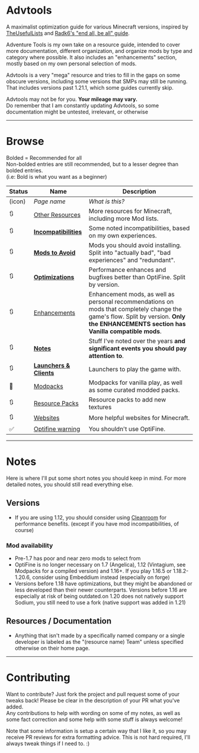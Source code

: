 # Advtools
A maximalist optimization guide for various Minecraft versions, inspired by [TheUsefulLists](https://github.com/TheUsefulLists/UsefulMods) and [Radk6's "end all, be all" guide](https://github.com/Radk6/MC-Optimization-Gu).

Adventure Tools is my own take on a resource guide, intended to cover more documentation, different organization, and organize mods by type and category where possible. It also includes an "enhancements" section, mostly based on my own personal selection of mods.  

Advtools is a very "mega" resource and tries to fill in the gaps on some obscure versions, including some versions that SMPs may still be running. That includes versions past 1.21.1, which some guides currently skip.

Advtools may not be for you. **Your mileage may vary.**  
Do remember that I am constantly updating Advtools, so some documentation might be untested, irrelevant, or otherwise

***

# Browse
Bolded = Recommended for all  
Non-bolded entries are still recommended, but to a lesser degree than bolded entries.  
(i.e: Bold is what you want as a beginner)

| Status | Name | Description |
| --- | --- | --- |
| (icon) | *Page name* | *What is this?* |
| 🔃 | [Other Resources](nonspecific/lists.md) | More resources for Minecraft, including more Mod lists. |
| 🔃 | [**Incompatibilities**](documentation/incompatibilities.md) | Some noted incompatibilities, based on my own experiences. |
| 🔃 | [**Mods to Avoid**](documentation/avoid.md) | Mods you should avoid installing. Split into "actually bad", "bad experiences" and "redundant". |
| 🔃 | [**Optimizations**](optimization) | Performance enhances and bugfixes better than OptiFine. Split by version. |
| 🔃 | [Enhancements](recommendations) | Enhancement mods, as well as personal recommendations on mods that completely change the game's flow. Split by version. **Only the ENHANCEMENTS section has Vanilla compatible mods**. |
| 🔃 | [**Notes**](documentation/personal) | Stuff I've noted over the years **and significant events you should pay attention to**. |
| 🔃 | [**Launchers & Clients**](nonspecific/launchers.md) | Launchers to play the game with. |
| 🚧 | [Modpacks](nonspecific/modpacks.md) | Modpacks for vanilla play, as well as some curated modded packs. |
| 🔃 | [Resource Packs](nonspecific/resources.md) | Resource packs to add new textures |
| 🔃 | [Websites](nonspecific/sites.md) | More helpful websites for Minecraft. |
| ✅ | [Optifine warning](documentation/optifine.md) | You shouldn't use OptiFine. |

***

# Notes
Here is where I'll put some short notes you should keep in mind. For more detailed notes, you should still read everything else.

## Versions
- If you are using 1.12, you should consider using [Cleanroom](https://www.curseforge.com/minecraft/mc-mods/cleanroom-relauncher) for performance benefits. (except if you have mod incompatibilities, of course)


### Mod availability
- Pre-1.7 has poor and near zero mods to select from
- OptiFine is no longer necessary on 1.7 (Angelica), 1.12 (Vintagium, see Modpacks for a compiled version) and 1.16+. If you play 1.16.5 or 1.18.2-1.20.6, consider using Embeddium instead (especially on forge)
- Versions before 1.18 have optimizations, but they might be abandoned or less developed than their newer counterparts. Versions before 1.16 are especially at risk of being outdated.on 1.20 does not natively support Sodium, you still need to use a fork (native support was added in 1.21)

## Resources / Documentation
- Anything that isn't made by a specifically named company or a single developer is labeled as the "(resource name) Team" unless specified otherwise on their home page.

***

# Contributing
Want to contribute? Just fork the project and pull request some of your tweaks back! Please be clear in the description of your PR what you've added.  
Any contributions to help with wording on some of my notes, as well as some fact correction and some help with some stuff is always welcome!

Note that some information is setup a certain way that I like it, so you may receive PR reviews for extra formatting advice. This is not hard required, I'll always tweak things if I need to. :)